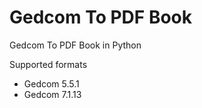 # Gedcom To PDF Book

Gedcom To PDF Book in Python

Supported formats 
- Gedcom 5.5.1
- Gedcom 7.1.13



